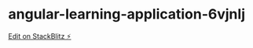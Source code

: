 # angular-learning-application-6vjnlj

[Edit on StackBlitz ⚡️](https://stackblitz.com/edit/angular-learning-application-6vjnlj)